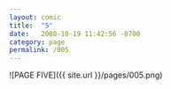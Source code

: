 ```yaml
---
layout: comic
title:  "5"
date:   2008-10-19 11:42:56 -0700
category: page
permalink: /005
---
```

![PAGE FIVE]({{ site.url }}/pages/005.png)
